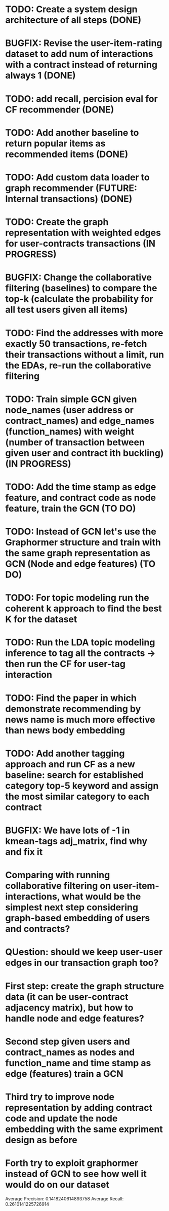 # TODO: Create a system design architecture of all steps (DONE)
# BUGFIX: Revise the user-item-rating dataset to add num of interactions with a contract instead of returning always 1 (DONE)
# TODO: add recall, percision eval for CF recommender (DONE)
# TODO: Add another baseline to return popular items as recommended items (DONE)
# TODO: Add custom data loader to graph recommender (FUTURE: Internal transactions) (DONE)
# TODO: Create the graph representation with weighted edges for user-contracts transactions (IN PROGRESS)
# BUGFIX: Change the collaborative filtering (baselines) to compare the top-k (calculate the probability for all test users given all items)
# TODO: Find the addresses with more exactly 50 transactions, re-fetch their transactions without a limit, run the EDAs, re-run the collaborative filtering


# TODO: Train simple GCN given node_names (user address or contract_names) and edge_names (function_names) with weight (number of transaction between given user and contract ith buckling) (IN PROGRESS)
# TODO: Add the time stamp as edge feature, and contract code as node feature, train the GCN (TO DO)
# TODO: Instead of GCN let's use the Graphormer structure and train with the same graph representation as GCN (Node and edge features) (TO DO)
# TODO: For topic modeling run the coherent k approach to find the best K for the dataset
# TODO: Run the LDA topic modeling inference to tag all the contracts -> then run the CF for user-tag interaction

# TODO: Find the paper in which demonstrate recommending by news name is much more effective than news body embedding
# TODO: Add another tagging approach and run CF as a new baseline: search for established category top-5 keyword and assign the most similar category to each contract
# BUGFIX: We have lots of -1 in kmean-tags adj_matrix, find why and fix it

# Comparing with running collaborative filtering on user-item-interactions, what would be the simplest next step considering graph-based embedding of users and contracts?
# QUestion: should we keep user-user edges in our transaction graph too?
# First step: create the graph structure data (it can be user-contract adjacency matrix), but how to handle node and edge features?
# Second step given users and contract_names as nodes and function_name and time stamp as edge (features) train a GCN
# Third try to improve node representation by adding contract code and update the node embedding with the same expriment design as before
# Forth try to exploit graphormer instead of GCN to see how well it would do on our dataset

Average Precision: 0.1418240614893758
Average Recall: 0.2610141225726914